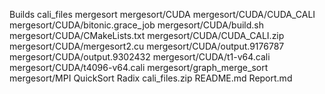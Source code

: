 <Bitonic Sort> Builds cali_files mergesort mergesort/CUDA mergesort/CUDA/CUDA_CALI mergesort/CUDA/bitonic.grace_job mergesort/CUDA/build.sh mergesort/CUDA/CMakeLists.txt mergesort/CUDA/CUDA_CALI.zip mergesort/CUDA/mergesort2.cu mergesort/CUDA/output.9176787 mergesort/CUDA/output.9302432 mergesort/CUDA/t1-v64.cali mergesort/CUDA/t4096-v64.cali mergesort/graph_merge_sort mergesort/MPI QuickSort Radix cali_files.zip README.md Report.md